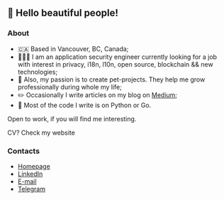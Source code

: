 ## 👋 Hello beautiful people!

### About

- 🇨🇦 Based in Vancouver, BC, Canada;
- 👨🏻‍💻 I am an application security engineer currently looking for a job with interest in privacy, i18n, l10n, open source, blockchain && new technologies;
- 🚀 Also, my passion is to create pet-projects. They help me grow professionally during whole my life;
- ✏️ Occasionally I write articles on my blog on [Medium](https://medium.com/@iamalleksy);
- 🐍 Most of the code I write is on Python or Go.

Open to work, if you will find me interesting.

CV? Check my website

### Contacts

- [Homepage](https://alleksy.com)
- [LinkedIn](https://www.linkedin.com/in/iamalleksy)
- [E-mail](mailto:hire@alleksy.com)
- [Telegram](https://t.me/@iamalleksy)
